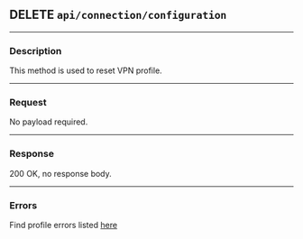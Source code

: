 ## DELETE `api/connection/configuration`

---

### Description

This method is used to reset VPN profile.

---

### Request

No payload required.

---

### Response

200 OK, no response body.

---

### Errors

Find profile errors listed [here](api/connection/vpn_profile_errors.md#profile-removing)
